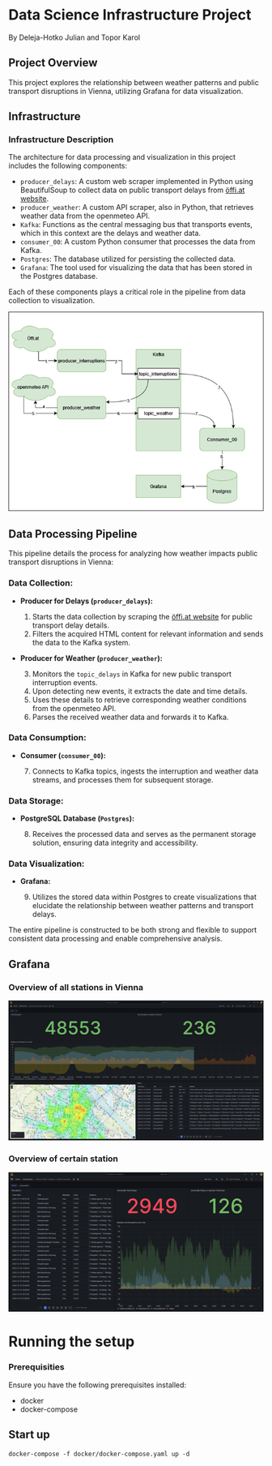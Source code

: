 # Data Science Infrastructure Project
By Deleja-Hotko Julian and Topor Karol

## Project Overview
This project explores the relationship between weather patterns and public transport disruptions in Vienna, utilizing Grafana for data visualization.

## Infrastructure

### Infrastructure Description

The architecture for data processing and visualization in this project includes the following components:

- `producer_delays`: A custom web scraper implemented in Python using BeautifulSoup to collect data on public transport delays from [öffi.at website](https://öffi.at/?archive=1&text=&types=2%2C3&page=).
- `producer_weather`: A custom API scraper, also in Python, that retrieves weather data from the openmeteo API.
- `Kafka`: Functions as the central messaging bus that transports events, which in this context are the delays and weather data.
- `consumer_00`: A custom Python consumer that processes the data from Kafka.
- `Postgres`: The database utilized for persisting the collected data.
- `Grafana`: The tool used for visualizing the data that has been stored in the Postgres database.

Each of these components plays a critical role in the pipeline from data collection to visualization.


![Diagram](img/DSI_proj_infrastructure.png)


## Data Processing Pipeline

This pipeline details the process for analyzing how weather impacts public transport disruptions in Vienna:

### Data Collection:
- **Producer for Delays (`producer_delays`):**
  
   1. Starts the data collection by scraping the [öffi.at website](https://öffi.at/?archive=1&text=&types=2%2C3&page=) for public transport delay details.
   2. Filters the acquired HTML content for relevant information and sends the data to the Kafka system.

- **Producer for Weather (`producer_weather`):**
  
   3. Monitors the `topic_delays` in Kafka for new public transport interruption events.
   4. Upon detecting new events, it extracts the date and time details.
   5. Uses these details to retrieve corresponding weather conditions from the openmeteo API.
   6. Parses the received weather data and forwards it to Kafka.

### Data Consumption:
- **Consumer (`consumer_00`):**
  
   7. Connects to Kafka topics, ingests the interruption and weather data streams, and processes them for subsequent storage.

### Data Storage:
- **PostgreSQL Database (`Postgres`):**
  
   8. Receives the processed data and serves as the permanent storage solution, ensuring data integrity and accessibility.

### Data Visualization:
- **Grafana:**
  
   9. Utilizes the stored data within Postgres to create visualizations that elucidate the relationship between weather patterns and transport delays.

The entire pipeline is constructed to be both strong and flexible to support 
consistent data processing and enable comprehensive analysis.

## Grafana
### Overview of all stations in Vienna
![image.png](./img/grafana_overview.png)
### Overview of certain station
![image.png](./img/grafana_station_overview.png)

# Running the setup
### Prerequisities
Ensure you have the following prerequisites installed:
+ docker
+ docker-compose

## Start up

```{bash}
docker-compose -f docker/docker-compose.yaml up -d
```
